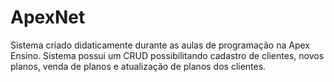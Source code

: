 # ApexNet
Sistema criado didaticamente durante as aulas de programação na Apex Ensino. Sistema possui um CRUD possibilitando cadastro de clientes, novos planos, venda de planos e atualização de planos dos clientes.
